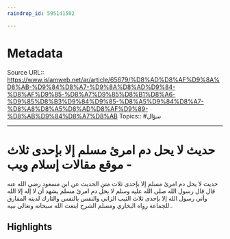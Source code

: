 ```yaml
---
raindrop_id: 595141502

---
```


# Metadata
Source URL:: https://www.islamweb.net/ar/article/65679/%D8%AD%D8%AF%D9%8A%D8%AB-%D9%84%D8%A7-%D9%8A%D8%AD%D9%84-%D8%AF%D9%85-%D8%A7%D9%85%D8%B1%D8%A6-%D9%85%D8%B3%D9%84%D9%85-%D8%A5%D9%84%D8%A7-%D8%A8%D8%A5%D8%AD%D8%AF%D9%89-%D8%AB%D9%84%D8%A7%D8%AB
Topics:: #سؤال

---
# حديث لا يحل دم امرئ مسلم إلا بإحدى ثلاث - موقع مقالات إسلام ويب

حديث  لا يحل دم امرئ مسلم إلا بإحدى ثلاث متن الحديث عن ابن مسعود رضي الله عنه قال  قال رسول الله صلى الله عليه وسلم   لا يحل دم امرئ مسلم يشهد أن لا إله إلا الله  وأني رسول الله  إلا بإحدى ثلاث  الثيب الزاني  والنفس بالنفس  والتارك لدينه المفارق للجماعة  رواه البخاري ومسلم  الشرح ابتعث الله سبحانه وتعالى نبيه..

## Highlights
